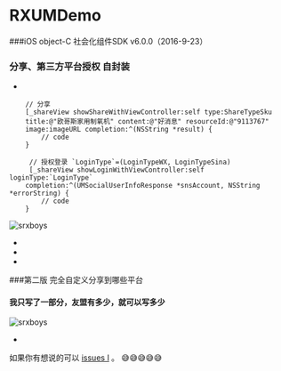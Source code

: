 # RXUMDemo
###iOS object-C 社会化组件SDK v6.0.0（2016-9-23）
###             分享、第三方平台授权 自封装
-

```objc
    // 分享
    [_shareView showShareWithViewController:self type:ShareTypeSku 
    title:@"欧哥斯家用制氧机" content:@"好消息" resourceId:@"9113767" 
    image:imageURL completion:^(NSString *result) {
        // code
    }
    
     // 授权登录 `LoginType`=(LoginTypeWX, LoginTypeSina)
     [_shareView showLoginWithViewController:self  loginType:`LoginType` 
    completion:^(UMSocialUserInfoResponse *snsAccount, NSString *errorString) {
        // code
    }
```
![srxboys](https://github.com/srxboys/RXUMDemo/blob/master/RXUMDemo1/srxboys_UMShare.gif)

-
-
-

###第二版 完全自定义分享到哪些平台
#### 我只写了一部分，友盟有多少，就可以写多少
![srxboys](https://github.com/srxboys/RXUMDemo/blob/master/RXUMDemo2/srxboys_UMDemo2.gif)

-

如果你有想说的可以 [issues I](https://github.com/srxboys/RXUMDemo/issues/new) 。
:sweat_smile::sweat_smile::sweat_smile::sweat_smile::sweat_smile:

